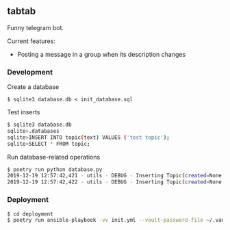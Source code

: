 ## tabtab

Funny telegram bot.

Current features:

* Posting a message in a group when its description changes

### Development

Create a database

```
$ sqlite3 database.db < init_database.sql
```

Test inserts

```bash
$ sqlite3 database.db
sqlite>.databases
sqlite>INSERT INTO topic(text) VALUES ('test topic');
sqlite>SELECT * FROM topic;
```

Run database-related operations

```bash
$ poetry run python database.py
2019-12-19 12:57:42,421 - utils - DEBUG - Inserting Topic(created=None, text='Test topic 1')...
2019-12-19 12:57:42,422 - utils - DEBUG - Inserting Topic(created=None, text='Test topic 2')...
```


### Deployment


```bash
$ cd deployment
$ poetry run ansible-playbook -vv init.yml --vault-password-file ~/.vault
```
